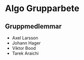 # Algo Grupparbete



## Gruppmedlemmar

- Axel Larsson 
- Johann Hager
- Viktor Bood
- Tarek Araichi